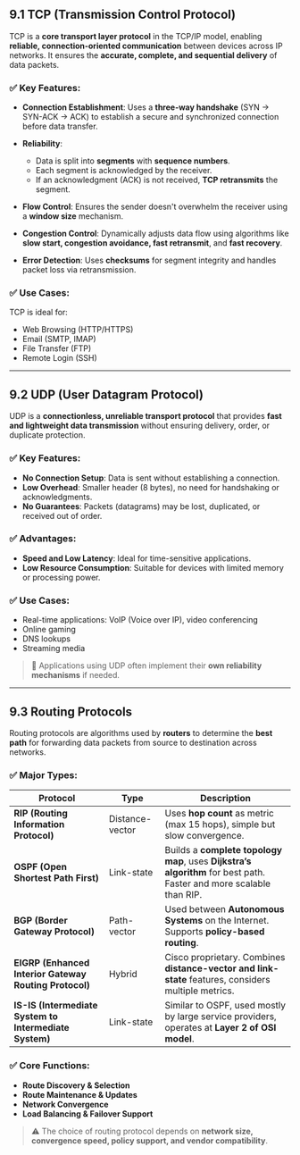 

## **9.1 TCP (Transmission Control Protocol)**

TCP is a **core transport layer protocol** in the TCP/IP model, enabling **reliable, connection-oriented communication** between devices across IP networks. It ensures the **accurate, complete, and sequential delivery** of data packets.

### ✅ Key Features:

* **Connection Establishment**: Uses a **three-way handshake** (SYN → SYN-ACK → ACK) to establish a secure and synchronized connection before data transfer.
* **Reliability**:

  * Data is split into **segments** with **sequence numbers**.
  * Each segment is acknowledged by the receiver.
  * If an acknowledgment (ACK) is not received, **TCP retransmits** the segment.
* **Flow Control**: Ensures the sender doesn't overwhelm the receiver using a **window size** mechanism.
* **Congestion Control**: Dynamically adjusts data flow using algorithms like **slow start, congestion avoidance, fast retransmit**, and **fast recovery**.
* **Error Detection**: Uses **checksums** for segment integrity and handles packet loss via retransmission.

### ✅ Use Cases:

TCP is ideal for:

* Web Browsing (HTTP/HTTPS)
* Email (SMTP, IMAP)
* File Transfer (FTP)
* Remote Login (SSH)

---

## **9.2 UDP (User Datagram Protocol)**

UDP is a **connectionless, unreliable transport protocol** that provides **fast and lightweight data transmission** without ensuring delivery, order, or duplicate protection.

### ✅ Key Features:

* **No Connection Setup**: Data is sent without establishing a connection.
* **Low Overhead**: Smaller header (8 bytes), no need for handshaking or acknowledgments.
* **No Guarantees**: Packets (datagrams) may be lost, duplicated, or received out of order.

### ✅ Advantages:

* **Speed and Low Latency**: Ideal for time-sensitive applications.
* **Low Resource Consumption**: Suitable for devices with limited memory or processing power.

### ✅ Use Cases:

* Real-time applications: VoIP (Voice over IP), video conferencing
* Online gaming
* DNS lookups
* Streaming media

> 🔁 Applications using UDP often implement their **own reliability mechanisms** if needed.

---

## **9.3 Routing Protocols**

Routing protocols are algorithms used by **routers** to determine the **best path** for forwarding data packets from source to destination across networks.

### ✅ Major Types:

| Protocol                                               | Type            | Description                                                                                                         |
| ------------------------------------------------------ | --------------- | ------------------------------------------------------------------------------------------------------------------- |
| **RIP (Routing Information Protocol)**                 | Distance-vector | Uses **hop count** as metric (max 15 hops), simple but slow convergence.                                            |
| **OSPF (Open Shortest Path First)**                    | Link-state      | Builds a **complete topology map**, uses **Dijkstra’s algorithm** for best path. Faster and more scalable than RIP. |
| **BGP (Border Gateway Protocol)**                      | Path-vector     | Used between **Autonomous Systems** on the Internet. Supports **policy-based routing**.                             |
| **EIGRP (Enhanced Interior Gateway Routing Protocol)** | Hybrid          | Cisco proprietary. Combines **distance-vector and link-state** features, considers multiple metrics.                |
| **IS-IS (Intermediate System to Intermediate System)** | Link-state      | Similar to OSPF, used mostly by large service providers, operates at **Layer 2 of OSI model**.                      |

### ✅ Core Functions:

* **Route Discovery & Selection**
* **Route Maintenance & Updates**
* **Network Convergence**
* **Load Balancing & Failover Support**

> ⚠️ The choice of routing protocol depends on **network size, convergence speed, policy support, and vendor compatibility**.

